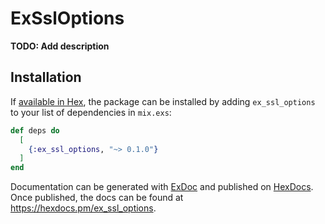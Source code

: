 # ExSslOptions

**TODO: Add description**

## Installation

If [available in Hex](https://hex.pm/docs/publish), the package can be installed
by adding `ex_ssl_options` to your list of dependencies in `mix.exs`:

```elixir
def deps do
  [
    {:ex_ssl_options, "~> 0.1.0"}
  ]
end
```

Documentation can be generated with [ExDoc](https://github.com/elixir-lang/ex_doc)
and published on [HexDocs](https://hexdocs.pm). Once published, the docs can
be found at <https://hexdocs.pm/ex_ssl_options>.

